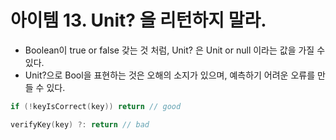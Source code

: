 
# 아이템 13. Unit? 을 리턴하지 말라.


- Boolean이 true or false 갖는 것 처럼, Unit? 은 Unit or null 이라는 값을 가질 수 있다.
- Unit?으로 Bool을 표현하는 것은 오해의 소지가 있으며, 예측하기 어려운 오류를 만들 수 있다.


```kotlin
if (!keyIsCorrect(key)) return // good

verifyKey(key) ?: return // bad
```

